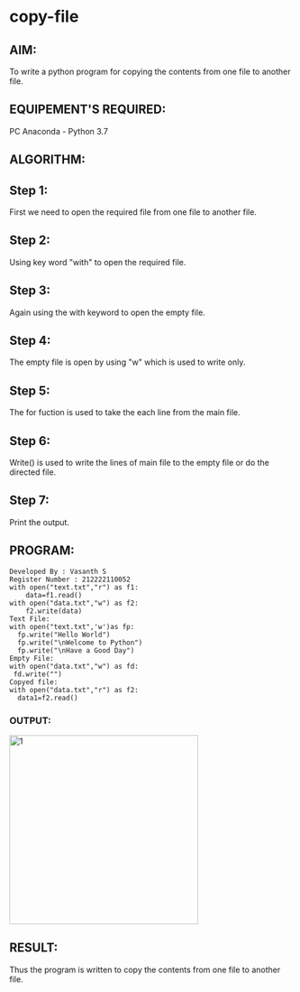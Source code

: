 # copy-file
## AIM:
To write a python program for copying the contents from one file to another file.
## EQUIPEMENT'S REQUIRED: 
PC
Anaconda - Python 3.7
## ALGORITHM: 
## Step 1:
First we need to open the required file from one file to another file.

## Step 2:
Using key word "with" to open the required file.

## Step 3:
Again using the with keyword to open the empty file.

## Step 4:
The empty file is open by using "w" which is used to write only.

## Step 5:
The for fuction is used to take the each line from the main file.

## Step 6:
Write() is used to write the lines of main file to the empty file or do the directed file.

## Step 7:
Print the output.

## PROGRAM:
```
Developed By : Vasanth S
Register Number : 212222110052
with open("text.txt","r") as f1:
    data=f1.read()
with open("data.txt","w") as f2:
    f2.write(data)
Text File:
with open("text.txt",'w')as fp:
  fp.write("Hello World")
  fp.write("\nWelcome to Python")
  fp.write("\nHave a Good Day")
Empty File:
with open("data.txt","w") as fd:
 fd.write("")
Copyed file:
with open("data.txt","r") as f2:
  data1=f2.read()
```

### OUTPUT:
<img width="335" alt="1" src="https://github.com/vasanth0908/copy-file/assets/122000018/8d3ef41f-922c-44ca-9b5f-d72f6990e651">



## RESULT:
Thus the program is written to copy the contents from one file to another file.
